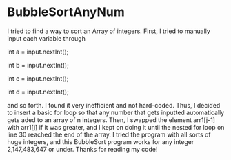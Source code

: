 # BubbleSortAnyNum
   
   I tried to find a way to sort an Array of integers. First, I tried to manually input each variable through 
   
   <p>
   <p> int a = input.nextInt();</p>
   <p>int b = input.nextInt();</p>
   <p>int c = input.nextInt();</p>
   int d = input.nextInt(); </p>
   
   and so forth. I found it very inefficient and not hard-coded. Thus, I decided to insert a basic for loop so that any number that gets inputted automatically gets aded to an array of n integers.  Then, I swapped the element arr1[j-1] with arr1[j] if it was greater, and I kept on doing it until the nested for loop on line 30 reached the end of the array. I tried the program with all sorts of huge integers, and this BubbleSort program works for any integer 2,147,483,647 or under. Thanks for reading my code!
